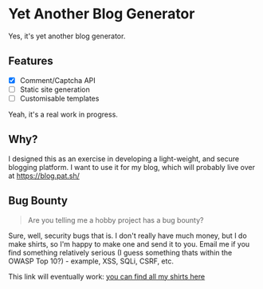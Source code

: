 # Yet Another Blog Generator

Yes, it's yet another blog generator. 

## Features
 - [X] Comment/Captcha API
 - [ ] Static site generation
 - [ ] Customisable templates

Yeah, it's a real work in progress.

## Why?
I designed this as an exercise in developing a light-weight, and secure blogging platform. I want to use it for my blog, which will probably live over at https://blog.pat.sh/


## Bug Bounty
> Are you telling me a hobby project has a bug bounty?

Sure, well, security bugs that is. I don't really have much money, but I do make shirts, so I'm happy to make one and send it to you. Email me if you find something relatively serious (I guess something thats within the OWASP Top 10?) - example, XSS, SQLi, CSRF, etc.

This link will eventually work: [you can find all my shirts here](https://pat.sh/shirts)
